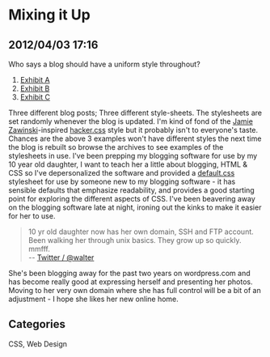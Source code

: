 # Mixing it Up## 2012/04/03 17:16Who says a blog should have a uniform style throughout?1. [Exhibit A][a]2. [Exhibit B][b]3. [Exhibit C][c]Three different blog posts; Three different style-sheets. The stylesheets are set randomly whenever the blog is updated. I'm kind of fond of the [Jamie Zawinski][jwz]-inspired [hacker.css][css] style but it probably isn't to everyone's taste. Chances are the above 3 examples won't have different styles the next time the blog is rebuilt so browse the archives to see examples of the stylesheets in use. I've been prepping my blogging software for use by my 10 year old daughter, I want to teach her a little about blogging, HTML & CSS so I've depersonalized the software and provided a [default.css][def] stylesheet for use by someone new to my blogging software - it has sensible defaults that emphasize readability, and provides a good starting point for exploring the different aspects of CSS. I've been beavering away on the blogging software late at night, ironing out the kinks to make it easier for her to use.> 10 yr old daughter now has her own domain, SSH and FTP account. Been > walking her through unix basics. They grow up so quickly. mmfff.  > -- [Twitter / @walter](https://twitter.com/walter/status/183858772698083328)She's been blogging away for the past two years on wordpress.com and has become really good at expressing herself and presenting her photos. Moving to her very own domain where she has full control will be a bit of an adjustment - I hope she likes her new online home.[a]: http://walterhiggins.net/blog/InfiniteScrolling[b]: http://walterhiggins.net/blog/WebLand[c]: http://walterhiggins.net/blog/Pretend[jwz]: http://www.jwz.org/blog/[css]: hacker.css[def]: default.css## CategoriesCSS, Web Design